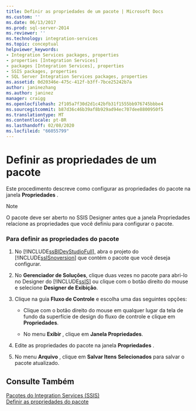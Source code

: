 ```yaml
---
title: Definir as propriedades de um pacote | Microsoft Docs
ms.custom: ''
ms.date: 06/13/2017
ms.prod: sql-server-2014
ms.reviewer: ''
ms.technology: integration-services
ms.topic: conceptual
helpviewer_keywords:
- Integration Services packages, properties
- properties [Integration Services]
- packages [Integration Services], properties
- SSIS packages, properties
- SQL Server Integration Services packages, properties
ms.assetid: 0d20346e-475c-412f-b3ff-7bce25242b7a
author: janinezhang
ms.author: janinez
manager: craigg
ms.openlocfilehash: 2f105a7f30d2d1c42bfb31f1555bb976745bbbe4
ms.sourcegitcommit: b87d36c46b39af8b929ad94ec707dee8800950f5
ms.translationtype: MT
ms.contentlocale: pt-BR
ms.lasthandoff: 02/08/2020
ms.locfileid: "66055799"
---
```

# <a name="set-the-properties-of-a-package"></a>Definir as propriedades de um pacote
  Este procedimento descreve como configurar as propriedades do pacote na janela **Propriedades** .  
  
> [!NOTE]  
>  O pacote deve ser aberto no SSIS Designer antes que a janela Propriedades relacione as propriedades que você definiu para configurar o pacote.  
  
### <a name="to-set-package-properties"></a>Para definir as propriedades do pacote  
  
1.  No [!INCLUDE[ssBIDevStudioFull](../includes/ssbidevstudiofull-md.md)], abra o projeto do [!INCLUDE[ssISnoversion](../includes/ssisnoversion-md.md)] que contém o pacote que você deseja configurar.  
  
2.  No **Gerenciador de Soluções**, clique duas vezes no pacote para abri-lo no Designer do [!INCLUDE[ssIS](../includes/ssis-md.md)] ou clique com o botão direito do mouse e selecione **Designer de Exibição**.  
  
3.  Clique na guia **Fluxo de Controle** e escolha uma das seguintes opções:  
  
    -   Clique com o botão direito do mouse em qualquer lugar da tela de fundo da superfície de design do fluxo de controle e clique em **Propriedades**.  
  
    -   No menu **Exibir** , clique em **Janela Propriedades**.  
  
4.  Edite as propriedades do pacote na janela **Propriedades** .  
  
5.  No menu **Arquivo** , clique em **Salvar Itens Selecionados** para salvar o pacote atualizado.  
  
## <a name="see-also"></a>Consulte Também  
 [Pacotes do Integration Services &#40;SSIS&#41;](../../2014/integration-services/integration-services-ssis-packages.md)   
 [Definir as propriedades do pacote](set-package-properties.md)  
  
  
